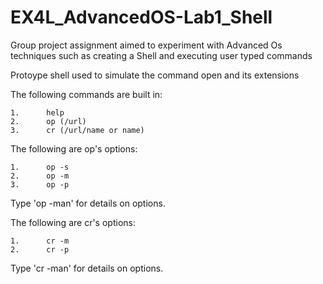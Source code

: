 # EX4L_AdvancedOS-Lab1_Shell
Group project assignment aimed to experiment with Advanced Os techniques such as creating a Shell and executing user typed commands

Protoype shell used to simulate the command open and its extensions

The following commands are built in:

    1.      help
    2.      op (/url)
    3.      cr (/url/name or name)
    
The following are op's options:

    1.      op -s
    2.      op -m
    3.      op -p
    
Type 'op -man' for details on options.
 
The following are cr's options:

    1.      cr -m
    2.      cr -p
    
Type 'cr -man' for details on options.
